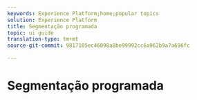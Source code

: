 ```yaml
---
keywords: Experience Platform;home;popular topics
solution: Experience Platform
title: Segmentação programada
topic: ui guide
translation-type: tm+mt
source-git-commit: 9817105ec46098a8be99992cc6a962b9a7a696fc

---
```



# Segmentação programada
